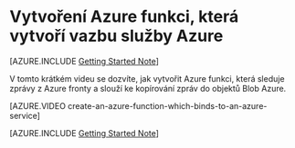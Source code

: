<properties
   pageTitle="Vytvoření Azure funkci, která vytvoří vazbu služby Azure | Microsoft Azure"
   description="Vytvoření funkci Azure aplikace bez serveru, který spolupracuje s jinými službami Azure."
   services="functions"
   documentationCenter="dev-center-name"
   authors="yochay"
   manager="manager-alias"
   editor=""
   tags=""
   keywords="Azure funkcí, funkce, zpracování události, webhooks, dynamické výpočetním, bez serveru architektura"/>

<tags
   ms.service="functions"
   ms.devlang="multiple"
   ms.topic="get-started-article"
   ms.tgt_pltfrm="multiple"
   ms.workload="na"
   ms.date="03/09/2016"
   ms.author="yochayk@microsoft.com"/>
   
# <a name="create-an-azure-function-which-binds-to-an-azure-service"></a>Vytvoření Azure funkci, která vytvoří vazbu služby Azure
   
[AZURE.INCLUDE [Getting Started Note](../../includes/functions-getting-started.md)]

V tomto krátkém videu se dozvíte, jak vytvořit Azure funkci, která sleduje zprávy z Azure fronty a slouží ke kopírování zpráv do objektů Blob Azure. 

[AZURE.VIDEO create-an-azure-function-which-binds-to-an-azure-service]
&nbsp;

[AZURE.INCLUDE [Getting Started Note](../../includes/functions-get-help.md)]